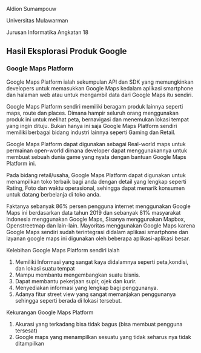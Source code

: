 Aldion Sumampouw

Universitas Mulawarman

Jurusan Informatika Angkatan 18
## Hasil Eksplorasi Produk Google

### Google Maps Platform
Google Maps Platform ialah sekumpulan API dan SDK yang memungkinkan developers
untuk memasukkan Google Maps kedalam aplikasi smartphone dan halaman web atau untuk mengambil data dari Google Maps itu sendiri.

Google Maps Platform sendiri memiliki beragam produk lainnya seperti maps, route dan places. Dimana hampir seluruh orang menggunakan 
produk ini untuk melihat peta, bernavigasi dan menemukan lokasi tempat yang ingin dituju. Bukan hanya ini saja Google Maps Platform
sendiri memiliki berbagai bidang industri lainnya seperti Gaming dan Retail.

Google Maps Platform dapat digunakan sebagai Real-world maps untuk permainan open-world dimana developer dapat menggunakannya untuk
membuat sebuah dunia game yang nyata dengan bantuan Google Maps Platform ini. 

Pada bidang retail/usaha, Google Maps Platform dapat digunakan untuk menampilkan toko terbaik bagi anda dengan detail yang lengkap 
seperti Rating, Foto dan waktu operasional, sehingga dapat menarik konsumen untuk datang berbelanja di toko anda.

Faktanya sebanyak 86% persen pengguna internet menggunakan Google Maps ini berdasarkan data tahun 2019 dan sebanyak 81% masyarakat Indonesia menggunakan
Google Maps, Sisanya menggunakan Mapbox, Openstreetmap dan lain-lain. Mayoritas menggunakan Google Maps karena Google Maps sendiri sudah terintegrasi didalam aplikasi 
smartphone dan layanan google maps ini digunakan oleh beberapa aplikasi-aplikasi besar.

Kelebihan Google Maps Platform sendiri ialah
1. Memiliki Informasi yang sangat kaya didalamnya seperti peta,kondisi, dan lokasi suatu tempat
2. Mampu membantu mengembangkan suatu bisnis.
3. Dapat membantu pekerjaan supir, ojek dan kurir.
4. Menyediakan informasi yang lengkap bagi penggunanya.
5. Adanya fitur street view yang sangat memanjakan penggunanya sehingga seperti berada di lokasi tersebut.

Kekurangan Google Maps Platform 
1. Akurasi yang terkadang bisa tidak bagus (bisa membuat pengguna tersesat)
2. Google maps yang menampilkan sesuatu yang tidak seharus nya tidak ditampilkan


